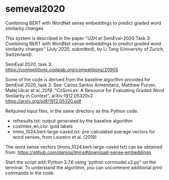 # semeval2020
Combining BERT with WordNet sense embeddings to predict graded word similarity changes

This system is described in the paper "UZH at SemEval-2020 Task 3: Combining BERT with WordNet sense embeddings to predict 
graded word similarity changes" (July 2020, submitted), by Li Tang (University of Zurich, Switzerland).

SemEval 2020, task 3: https://competitions.codalab.org/competitions/20905

Some of the code is derived from the baseline algorithm provided for SemEval 2020, task 3.
See: Carlos Santos Armendariz, Matthew Purver, Matej Ulcar et al. 2019. "CoSimLex: 
   A Resource for Evaluating Graded Word Similarity in Context", arXiv:1912.05320v2
https://arxiv.org/pdf/1912.05320.pdf

Refquired input files, in the same directory as this Python code.
- refresults.txt: output generated by the baseline algorithm
- cosimlex_en.csv: gold labels
- lmms_1024.bert-large-cased.txt: pre-calculated average vectors for word senses, from Loureiro et al. (2019)

The word sense vectors (lmms_1024.bert-large-cased.txt) can be obtained from: https://github.com/danlou/lmms#download-sense-embeddings

Start the script with Python 3.7.6 using 'python corrmodel.v2.py" on the terminal. To understand the algorithm, you can uncomment additional print commands in the code.



